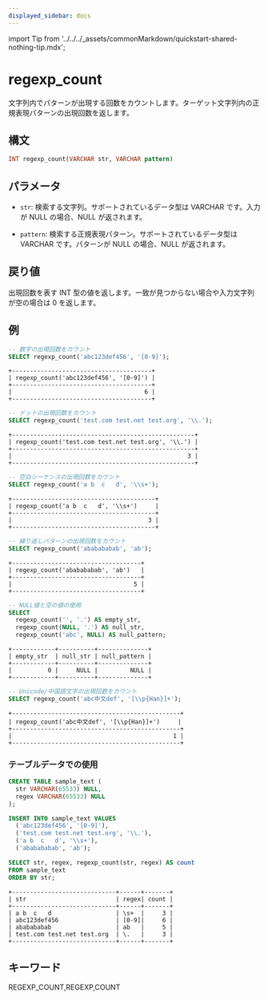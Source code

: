 ```yaml
---
displayed_sidebar: docs
---
```


import Tip from '../../../_assets/commonMarkdown/quickstart-shared-nothing-tip.mdx';

# regexp_count

文字列内でパターンが出現する回数をカウントします。ターゲット文字列内の正規表現パターンの出現回数を返します。

## 構文

```Haskell
INT regexp_count(VARCHAR str, VARCHAR pattern)
```

## パラメータ

- `str`: 検索する文字列。サポートされているデータ型は VARCHAR です。入力が NULL の場合、NULL が返されます。

- `pattern`: 検索する正規表現パターン。サポートされているデータ型は VARCHAR です。パターンが NULL の場合、NULL が返されます。

## 戻り値

出現回数を表す INT 型の値を返します。一致が見つからない場合や入力文字列が空の場合は 0 を返します。

## 例

<Tip />

```SQL
-- 数字の出現回数をカウント
SELECT regexp_count('abc123def456', '[0-9]');
```

```plaintext
+---------------------------------------+
| regexp_count('abc123def456', '[0-9]') |
+---------------------------------------+
|                                     6 |
+---------------------------------------+
```

```SQL
-- ドットの出現回数をカウント
SELECT regexp_count('test.com test.net test.org', '\\.');
```

```plaintext
+---------------------------------------------------+
| regexp_count('test.com test.net test.org', '\\.') |
+---------------------------------------------------+
|                                                 3 |
+---------------------------------------------------+
```

```SQL
-- 空白シーケンスの出現回数をカウント
SELECT regexp_count('a b  c   d', '\\s+');
```

```plaintext
+----------------------------------------+
| regexp_count('a b  c   d', '\\s+')     |
+----------------------------------------+
|                                      3 |
+----------------------------------------+
```

```SQL
-- 繰り返しパターンの出現回数をカウント
SELECT regexp_count('ababababab', 'ab');
```

```plaintext
+------------------------------------+
| regexp_count('ababababab', 'ab')   |
+------------------------------------+
|                                  5 |
+------------------------------------+
```

```SQL
-- NULL値と空の値の使用
SELECT 
  regexp_count('', '.') AS empty_str,
  regexp_count(NULL, '.') AS null_str,
  regexp_count('abc', NULL) AS null_pattern;
```

```plaintext
+------------+----------+--------------+
| empty_str  | null_str | null_pattern |
+------------+----------+--------------+
|          0 |     NULL |         NULL |
+------------+----------+--------------+
```

```SQL
-- Unicode/中国語文字の出現回数をカウント
SELECT regexp_count('abc中文def', '[\\p{Han}]+');
```

```plaintext
+-----------------------------------------------+
| regexp_count('abc中文def', '[\\p{Han}]+')     |
+-----------------------------------------------+
|                                             1 |
+-----------------------------------------------+
```

### テーブルデータでの使用

```SQL
CREATE TABLE sample_text (
  str VARCHAR(65533) NULL,
  regex VARCHAR(65533) NULL
);

INSERT INTO sample_text VALUES 
  ('abc123def456', '[0-9]'), 
  ('test.com test.net test.org', '\\.'), 
  ('a b  c   d', '\\s+'), 
  ('ababababab', 'ab');

SELECT str, regex, regexp_count(str, regex) AS count 
FROM sample_text 
ORDER BY str;
```

```plaintext
+-----------------------------+------+-------+
| str                         | regex| count |
+-----------------------------+------+-------+
| a b  c   d                  | \s+  |     3 |
| abc123def456                | [0-9]|     6 |
| ababababab                  | ab   |     5 |
| test.com test.net test.org  | \.   |     3 |
+-----------------------------+------+-------+
```

## キーワード

REGEXP_COUNT,REGEXP,COUNT